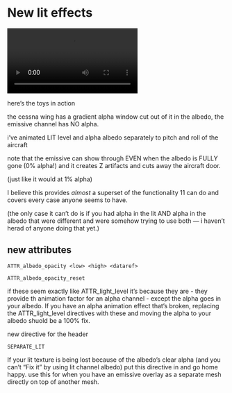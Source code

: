# New lit effects

![type:video](separate_animation_test.mp4)

here’s the toys in action

the cessna wing has a gradient alpha window cut out of it in the albedo, the emissive channel has NO alpha.

i’ve animated LIT level and alpha albedo separately to pitch and roll of the aircraft

note that the emissive can show through EVEN when the albedo is FULLY gone (0% alpha!) and it creates Z artifacts and cuts away the aircraft door.

(just like it would at 1% alpha)

I believe this provides _almost_ a superset of the functionality 11 can do and covers every case anyone seems to have.

(the only case it can’t do is if you had alpha in the lit AND alpha in the albedo that were different and were somehow trying to use both — i haven’t herad of anyone doing that yet.)

## new attributes

```ATTR_albedo_opacity <low> <high> <dataref>```

```ATTR_albedo_opacity_reset```

if these seem exactly like ATTR_light_level it’s because they are - they provide th animation factor for an alpha channel - except the alpha goes in your albedo.
If you have an alpha animation effect that’s broken, replacing the ATTR_light_level directives with these and moving the alpha to your albedo shuold be a 100% fix.

new directive for the header

```SEPARATE_LIT```

If your lit texture is being lost because of the albedo’s clear alpha (and you can’t “Fix it” by using lit channel albedo) put this directive in and go home happy.
use this for when you have an emissive overlay as a separate mesh directly on top of  another mesh.

